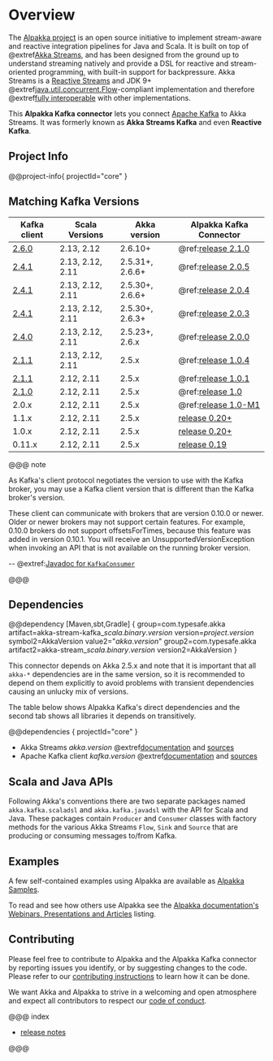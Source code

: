 # Overview

The [Alpakka project](https://doc.akka.io/docs/alpakka/current/) is an open source initiative to implement stream-aware and reactive integration pipelines for Java and Scala. It is built on top of @extref[Akka Streams](akka:stream/index.html), and has been designed from the ground up to understand streaming natively and provide a DSL for reactive and stream-oriented programming, with built-in support for backpressure. Akka Streams is a [Reactive Streams](https://www.reactive-streams.org/) and JDK 9+ @extref[java.util.concurrent.Flow](java-docs:docs/api/java.base/java/util/concurrent/Flow.html)-compliant implementation and therefore @extref[fully interoperable](akka:general/stream/stream-design.html#interoperation-with-other-reactive-streams-implementations) with other implementations.

This **Alpakka Kafka connector** lets you connect [Apache Kafka](https://kafka.apache.org/) to Akka Streams. It was formerly known as **Akka Streams Kafka** and even **Reactive Kafka**.

## Project Info

@@project-info{ projectId="core" }

## Matching Kafka Versions

|Kafka client | Scala Versions | Akka version | Alpakka Kafka Connector
|-------------|----------------|--------------|-------------------------
|[2.6.0](https://dist.apache.org/repos/dist/release/kafka/2.6.0/RELEASE_NOTES.html) | 2.13, 2.12       | 2.6.10+         | @ref:[release 2.1.0](release-notes/2.1.x.md)
|[2.4.1](https://dist.apache.org/repos/dist/release/kafka/2.4.1/RELEASE_NOTES.html) | 2.13, 2.12, 2.11 | 2.5.31+, 2.6.6+ | @ref:[release 2.0.5](release-notes/2.0.x.md)
|[2.4.1](https://dist.apache.org/repos/dist/release/kafka/2.4.1/RELEASE_NOTES.html) | 2.13, 2.12, 2.11 | 2.5.30+, 2.6.6+ | @ref:[release 2.0.4](release-notes/2.0.x.md)
|[2.4.1](https://dist.apache.org/repos/dist/release/kafka/2.4.1/RELEASE_NOTES.html) | 2.13, 2.12, 2.11 | 2.5.30+, 2.6.3+ | @ref:[release 2.0.3](release-notes/2.0.x.md)
|[2.4.0](https://dist.apache.org/repos/dist/release/kafka/2.4.0/RELEASE_NOTES.html) | 2.13, 2.12, 2.11 | 2.5.23+, 2.6.x | @ref:[release 2.0.0](release-notes/2.0.x.md)
|[2.1.1](https://archive.apache.org/dist/kafka/2.1.1/RELEASE_NOTES.html) | 2.13, 2.12, 2.11 | 2.5.x        | @ref:[release 1.0.4](release-notes/1.0.x.md#1-0-4)
|[2.1.1](https://archive.apache.org/dist/kafka/2.1.1/RELEASE_NOTES.html) | 2.12, 2.11       | 2.5.x        | @ref:[release 1.0.1](release-notes/1.0.x.md#1-0-1)
|[2.1.0](https://archive.apache.org/dist/kafka/2.1.0/RELEASE_NOTES.html) | 2.12, 2.11       | 2.5.x        | @ref:[release 1.0](release-notes/1.0.x.md#1-0)
|2.0.x        | 2.12, 2.11 | 2.5.x        | @ref:[release 1.0-M1](release-notes/1.0-M1.md)
|1.1.x        | 2.12, 2.11 | 2.5.x        | [release 0.20+](https://github.com/akka/alpakka-kafka/releases)
|1.0.x        | 2.12, 2.11 | 2.5.x        | [release 0.20+](https://github.com/akka/alpakka-kafka/releases)
|0.11.x       | 2.12, 2.11 | 2.5.x        | [release 0.19](https://github.com/akka/alpakka-kafka/milestone/19?closed=1)

@@@ note

As Kafka's client protocol negotiates the version to use with the Kafka broker, you may use a Kafka client version that is different than the Kafka broker's version.

These client can communicate with brokers that are version 0.10.0 or newer. Older or newer brokers may not support certain features. For example, 0.10.0 brokers do not support offsetsForTimes, because this feature was added in version 0.10.1. You will receive an UnsupportedVersionException when invoking an API that is not available on the running broker version.

-- @extref:[Javadoc for `KafkaConsumer`](kafka:/javadoc/index.html?org/apache/kafka/clients/consumer/KafkaConsumer.html)

@@@

## Dependencies

@@dependency [Maven,sbt,Gradle] {
  group=com.typesafe.akka
  artifact=akka-stream-kafka_$scala.binary.version$
  version=$project.version$
  symbol2=AkkaVersion
  value2="$akka.version$"
  group2=com.typesafe.akka
  artifact2=akka-stream_$scala.binary.version$
  version2=AkkaVersion
}

This connector depends on Akka 2.5.x and note that it is important that all `akka-*` dependencies are in the same version, so it is recommended to depend on them explicitly to avoid problems with transient dependencies causing an unlucky mix of versions.

The table below shows Alpakka Kafka's direct dependencies and the second tab shows all libraries it depends on transitively.

@@dependencies { projectId="core" }

* Akka Streams $akka.version$ @extref[documentation](akka:stream/index.html) and [sources](https://github.com/akka/akka)
* Apache Kafka client $kafka.version$ @extref[documentation](kafka:/documentation#index) and [sources](https://github.com/apache/kafka)


## Scala and Java APIs

Following Akka's conventions there are two separate packages named `akka.kafka.scaladsl` and `akka.kafka.javadsl`
with the API for Scala and Java. These packages contain `Producer` and `Consumer`
classes with factory methods for the various Akka Streams `Flow`, `Sink` and `Source`
that are producing or consuming messages to/from Kafka.


## Examples

A few self-contained examples using Alpakka are available as [Alpakka Samples](https://akka.io/alpakka-samples/).

To read and see how others use Alpakka see the [Alpakka documentation's Webinars, Presentations and Articles](https://doc.akka.io/docs/alpakka/current/other-docs/webinars-presentations-articles.html) listing.


## Contributing

Please feel free to contribute to Alpakka and the Alpakka Kafka connector by reporting issues you identify, or by suggesting changes to the code. Please refer to our [contributing instructions](https://github.com/akka/alpakka-kafka/blob/master/CONTRIBUTING.md) to learn how it can be done.

We want Akka and Alpakka to strive in a welcoming and open atmosphere and expect all contributors to respect our [code of conduct](https://www.lightbend.com/conduct).


@@@ index

* [release notes](release-notes/index.md)

@@@
